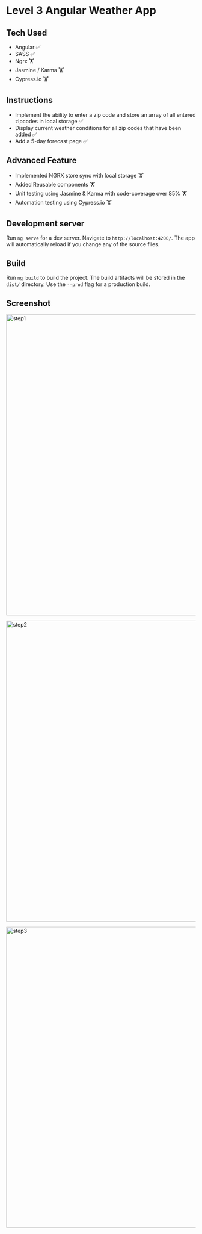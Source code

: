 # Level 3 Angular Weather App

## Tech Used

- Angular ✅
- SASS ✅
- Ngrx 🏋️
- Jasmine / Karma 🏋️
- Cypress.io 🏋️

## Instructions

- Implement the ability to enter a zip code and store an array of all entered zipcodes in local storage ✅
- Display current weather conditions for all zip codes that have been added ✅
- Add a 5-day forecast page ✅

## Advanced Feature

- Implemented NGRX store sync with local storage 🏋️
- Added Reusable components 🏋️
- Unit testing using Jasmine & Karma with code-coverage over 85% 🏋️
- Automation testing using Cypress.io 🏋️

## Development server

Run `ng serve` for a dev server. Navigate to `http://localhost:4200/`. The app will automatically reload if you change any of the source files.

## Build

Run `ng build` to build the project. The build artifacts will be stored in the `dist/` directory. Use the `--prod` flag for a production build.

## Screenshot

<img width="800" alt="step1"  src="https://user-images.githubusercontent.com/2680132/146660303-b48a684d-3b3f-4b0d-9088-a0b50d88a1fc.png"><br>

<img width="800" alt="step2" src="https://user-images.githubusercontent.com/2680132/146660307-86a69b10-086a-47ab-b151-0a71a1dc52ab.png"><br>

<img width="800" alt="step3" src="https://user-images.githubusercontent.com/2680132/146660308-c60b589f-6230-4506-896e-b9d548315fae.png">
